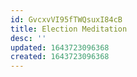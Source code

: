 ```yaml
---
id: GvcxvVI95fTWQsuxI84cB
title: Election Meditation
desc: ''
updated: 1643723096368
created: 1643723096368
---
```


